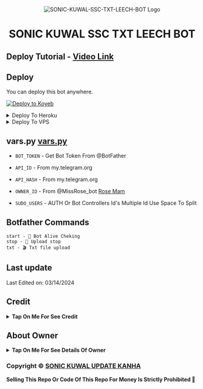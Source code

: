 <p align="center">
  <img src="https://blogger.googleusercontent.com/img/a/AVvXsEg2r8A6Rh0ghE-3VPiVucLHtcxij0eCakxCCR_uaYkjU0is0jB7lNgT4ynOJ3Pf_GF8Sz2gZ26c0--wptrA7dGi_0rJtZFtFkIRy_vgG" alt="SONIC-KUWAL-SSC-TXT-LEECH-BOT Logo">
</p>
<h1 align="center">
  SONIC KUWAL SSC TXT LEECH BOT
</h1>

## Deploy Tutorial - [Video Link](https://youtu.be/l1u3C_F79QE)

## Deploy
You can deploy this bot anywhere.


<a target="_blank" href="https://app.koyeb.com/deploy?type=git&repository=github.com/Soninkuwal/text-leech-kanha&branch=master&name=text-leech-kanha"><img alt="Deploy to Koyeb" src="https://binbashbanana.github.io/deploy-buttons/buttons/remade/koyeb.svg"></a>


<details><summary>Deploy To Heroku</summary>
<p>
<br>
<a href="https://heroku.com/deploy?template=https://github.com/Soninkuwal/text-leech-kanha01">
  <img src="https://www.herokucdn.com/deploy/button.svg" alt="Deploy">
</a>
</p>
</details>

<details><summary>Deploy To VPS</summary>
<p>
<pre>
git clone https://github.com/LazyDeveloperr/LazyPrincess
# Install Packages
pip3 install -U -r requirements.txt
Edit info.py with variables as given below then run bot
python3 bot.py
</pre>
</p>
</details>



## vars.py [vars.py](https://github.com/Soninkuwal/VJ-Txt-Leech-Bot1/blob/main/modules/vars.py)

* `BOT_TOKEN`  - Get Bot Token From @BotFather

* `API_ID` - From my.telegram.org 

* `API_HASH` - From my.telegram.org

* `OWNER_ID` - From @MissRose_bot [Rose Mam](https://t.me/MissRose_bot)

* `SUDO_USERS` - AUTH Or Bot Controllers Id's Multiple Id Use Space To Split


## Botfather Commands
```
start - 🦋 Bot Alive Cheking
stop - 🛑 Upload stop
txt - 🎬 Txt file upload
```


## Last update 

Last Edited on: 03/14/2024


## Credit

<b><details><summary>Tap On Me For See Credit</summary>

💝 Credit Goes To [SONIC KUWAL UPDATE KANHA](https://t.me/SONICKUWALUPDATEKANHA) So Don't Forgot To Give Credit

💖 And Thank You So Much To All Who Help In This Journey 💕

Copyright ©️ [SONIC KUWAL SSC](https://telegram.me@SONICKUWALSSCBOT)

</b>
</details>

## About Owner 

<b><details><summary>Tap On Me For See Details Of Owner</summary>

- WEBSITE LINK: [SONIC KUWAL SSC](https://sonickuwalssc.blogspot.com/)
- Telegram Channel : [SONIC KUWAL UPDATE KANHA](https://t.me/SONICKUWALUPDATEKANHA)
- Contact Link : [SONIC KUWAL SSC](https://t.me/SONICKUWALSSCBOT)
- CONTENT ME Link : [CONTENT ME](https://t.me/SONICKUWALSSCBOT)

</b>
</details>


### Copyright ©️ [SONIC KUWAL UPDATE KANHA](https://t.me/SONICKUWALUPDATEKANHA)

<b>Selling This Repo Or Code Of This Repo For Money Is Strictly Prohibited 🚫</b>

